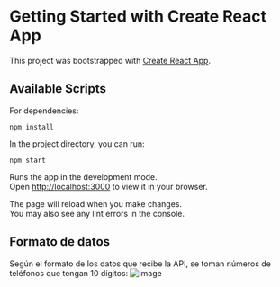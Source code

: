 # Getting Started with Create React App

This project was bootstrapped with [Create React App](https://github.com/facebook/create-react-app).

## Available Scripts
For dependencies:

```
npm install
```

In the project directory, you can run:


```
npm start
```

Runs the app in the development mode.\
Open [http://localhost:3000](http://localhost:3000) to view it in your browser.

The page will reload when you make changes.\
You may also see any lint errors in the console.

## Formato de datos
Según el formato de los datos que recibe la API, se toman números de teléfonos que tengan 10 dígitos:
![image](https://github.com/lauramoyano/True/assets/65038415/5d26fa3d-3544-4b7c-86c4-668d237cb305)



